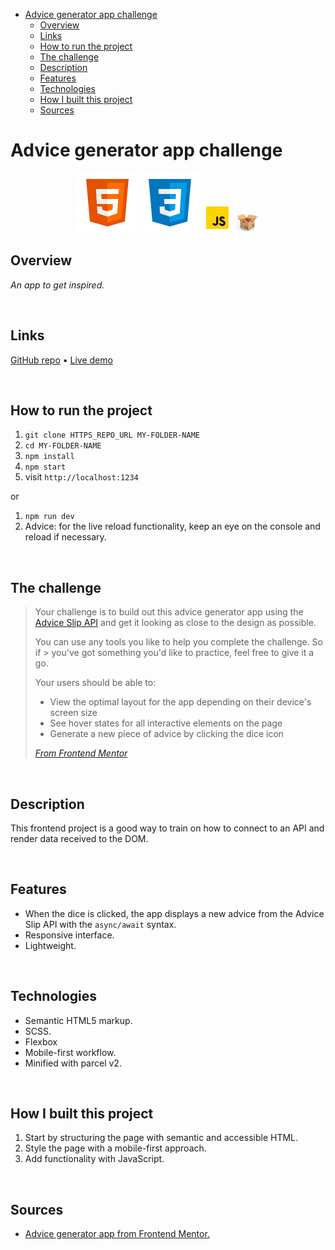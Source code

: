 - [Advice generator app challenge](#advice-generator-app-challenge)
  - [Overview](#overview)
  - [Links](#links)
  - [How to run the project](#how-to-run-the-project)
  - [The challenge](#the-challenge)
  - [Description](#description)
  - [Features](#features)
  - [Technologies](#technologies)
  - [How I built this project](#how-i-built-this-project)
  - [Sources](#sources)

# Advice generator app challenge

<!-- ![Screen shot of the todo app](./src/images/desktop-screenshot.png) -->

<div align="center">
  <img src="./src/images/logo-html5.svg">
  <img src="./src/images/logo-css3.svg">
  <img width="48px" src="./src/images/logo-javascript-gif.gif">
  <img src="./src/images/logo-parceljs.png">
</div>

## Overview

*An app to get inspired.*

<br />

## Links

<p>
<a href="/.github/README.md">GitHub repo</a> • <a href="/.github/CONTRIBUTING.md">Live demo </a>
</p>

<br />

## How to run the project

1. ``git clone HTTPS_REPO_URL MY-FOLDER-NAME``
2. ``cd MY-FOLDER-NAME``
3. ``npm install``
4. `` npm start ``
5. visit ``http://localhost:1234``

or

1. ``npm run dev``
2. Advice: for the live reload functionality, keep an eye on the console and reload if necessary.

<br />

## The challenge
 
> Your challenge is to build out this advice generator app using the [Advice Slip API](https://api.adviceslip.com) and get it looking as close to the design as possible.
> 
> You can use any tools you like to help you complete the challenge. So if > you've got something you'd like to practice, feel free to give it a go.
> 
> Your users should be able to:
> 
> - View the optimal layout for the app depending on their device's screen size
> - See hover states for all interactive elements on the page
> - Generate a new piece of advice by clicking the dice icon
> 
> *[From Frontend Mentor]()*

<br />

## Description

This frontend project is a good way to train on how to connect to an API and render data received to the DOM.

<p align="center">
<!-- <img width="375" width="667" src="./images/../src/design/mobile-design.jpg"> -->
</p>

<br />

## Features

- When the dice is clicked, the app displays a new advice from the Advice Slip API with the ``async/await`` syntax.
- Responsive interface.
- Lightweight.

<br />

## Technologies

- Semantic HTML5 markup.
- SCSS.
- Flexbox
- Mobile-first workflow.
- Minified with parcel v2.

<br />

## How I built this project

 1. Start by structuring the page with semantic and accessible HTML.
 2. Style the page with a mobile-first approach.
 3. Add functionality with JavaScript.

<br />

## Sources

- [Advice generator app from Frontend Mentor.](https://www.frontendmentor.io/challenges/advice-generator-app-QdUG-13db)